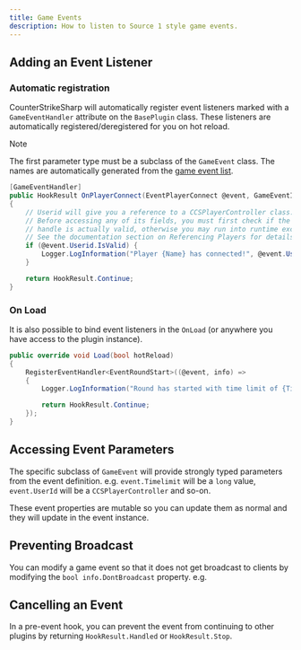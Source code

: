 ```yaml
---
title: Game Events
description: How to listen to Source 1 style game events.
---
```


## Adding an Event Listener

### Automatic registration

CounterStrikeSharp will automatically register event listeners marked with a `GameEventHandler` attribute on the `BasePlugin` class. These listeners are automatically registered/deregistered for you on hot reload.

> [!NOTE]
> The first parameter type must be a subclass of the `GameEvent` class. The names are automatically generated from the [game event list](https://cs2.poggu.me/dumped-data/game-events).

```csharp
[GameEventHandler]
public HookResult OnPlayerConnect(EventPlayerConnect @event, GameEventInfo info)
{
    // Userid will give you a reference to a CCSPlayerController class.
    // Before accessing any of its fields, you must first check if the Userid
    // handle is actually valid, otherwise you may run into runtime exceptions.
    // See the documentation section on Referencing Players for details.
    if (@event.Userid.IsValid) {
        Logger.LogInformation("Player {Name} has connected!", @event.Userid.PlayerName);
    }

    return HookResult.Continue;
}
```

### On Load

It is also possible to bind event listeners in the `OnLoad` (or anywhere you have access to the plugin instance).

```csharp
public override void Load(bool hotReload)
{
    RegisterEventHandler<EventRoundStart>((@event, info) =>
    {
        Logger.LogInformation("Round has started with time limit of {Timelimit}", @event.Timelimit);

        return HookResult.Continue;
    });
}
```

## Accessing Event Parameters

The specific subclass of `GameEvent` will provide strongly typed parameters from the event definition. e.g. `event.Timelimit` will be a `long` value, `event.UserId` will be a `CCSPlayerController` and so-on.

These event properties are mutable so you can update them as normal and they will update in the event instance.

## Preventing Broadcast

You can modify a game event so that it does not get broadcast to clients by modifying the `bool info.DontBroadcast` property. e.g.

## Cancelling an Event

In a pre-event hook, you can prevent the event from continuing to other plugins by returning `HookResult.Handled` or `HookResult.Stop`.
